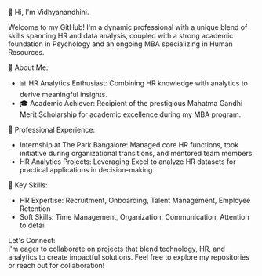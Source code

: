 👋 Hi, I'm Vidhyanandhini. 

Welcome to my GitHub! I'm a dynamic professional with a unique blend of skills spanning HR and data analysis, coupled with a strong academic foundation in Psychology and an ongoing MBA specializing in Human Resources.  

🚀 About Me:
- 📊 HR Analytics Enthusiast: Combining HR knowledge with analytics to derive meaningful insights.  
- 🎓 Academic Achiever: Recipient of the prestigious Mahatma Gandhi Merit Scholarship for academic excellence during my MBA program.    

 💼 Professional Experience:
- Internship at The Park Bangalore: Managed core HR functions, took initiative during organizational transitions, and mentored team members.  
- HR Analytics Projects: Leveraging Excel to analyze HR datasets for practical applications in decision-making.  

 🌟 Key Skills:  
- HR Expertise: Recruitment, Onboarding, Talent Management, Employee Retention  
- Soft Skills: Time Management, Organization, Communication, Attention to detail 

Let's Connect:  
I'm eager to collaborate on projects that blend technology, HR, and analytics to create impactful solutions. Feel free to explore my repositories or reach out for collaboration!

